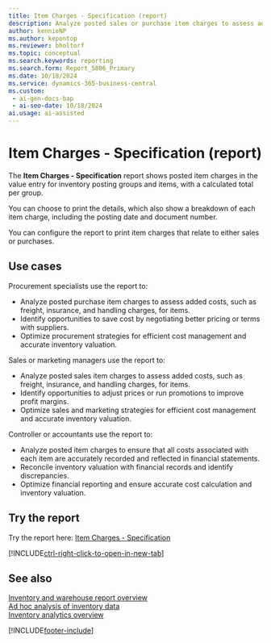 ```yaml
---
title: Item Charges - Specification (report)
description: Analyze posted sales or purchase item charges to assess added costs, such as freight and physical handling.
author: kennieNP
ms.author: kepontop
ms.reviewer: bholtorf
ms.topic: conceptual
ms.search.keywords: reporting
ms.search.form: Report_5806_Primary
ms.date: 10/18/2024
ms.service: dynamics-365-business-central
ms.custom:
 - ai-gen-docs-bap
 - ai-seo-date: 10/18/2024
ai.usage: ai-assisted
---
```


# Item Charges - Specification (report)

The **Item Charges - Specification** report shows posted item charges in the value entry for inventory posting groups and items, with a calculated total per group.

You can choose to print the details, which also show a breakdown of each item charge, including the posting date and document number.

You can configure the report to print item charges that relate to either sales or purchases.

## Use cases

<!-- 
Prompt

Below is a report in an ERP system. Provide 3-4 use cases for different personas working with inventory.
Format like this:    
  
As a <persona>, use the report to    
* use case 1  
* use case 2    

Do not capitalize the persona names. 

## Report name
Item Charges - Specification

### What the report does
Shows posted item charges in the value entry by inventory posting group and item, with a calculated total per group.

You can select print details, which will additionally show a breakdown of each item charge, including the posting date and document number.

The report can be configured to either print item charges relating to sales or purchases.

### Use cases
Analyse posted sales or purchase item charges to assess added costs, such as freight and physical handling
This report helps businesses track and analyze additional costs associated with items, such as freight, insurance, and handling charges, ensuring accurate cost calculation and inventory valuation.

Please include your data sources and URLs

-->

Procurement specialists use the report to:

* Analyze posted purchase item charges to assess added costs, such as freight, insurance, and handling charges, for items.
* Identify opportunities to save cost by negotiating better pricing or terms with suppliers.
* Optimize procurement strategies for efficient cost management and accurate inventory valuation.

Sales or marketing managers use the report to:

* Analyze posted sales item charges to assess added costs, such as freight, insurance, and handling charges, for items.
* Identify opportunities to adjust prices or run promotions to improve profit margins.
* Optimize sales and marketing strategies for efficient cost management and accurate inventory valuation.

Controller or accountants use the report to:

* Analyze posted item charges to ensure that all costs associated with each item are accurately recorded and reflected in financial statements.
* Reconcile inventory valuation with financial records and identify discrepancies.
* Optimize financial reporting and ensure accurate cost calculation and inventory valuation.

## Try the report

Try the report here: [Item Charges - Specification](https://businesscentral.dynamics.com?report=5806)

[!INCLUDE[ctrl-right-click-to-open-in-new-tab](../includes/ctrl-right-click-to-open-in-new-tab.md)]

## See also

[Inventory and warehouse report overview](../inventory-WMS-reports.md)   
[Ad hoc analysis of inventory data](../ad-hoc-analysis-inventory.md)   
[Inventory analytics overview](../inventory-analytics-overview.md)  

[!INCLUDE[footer-include](../includes/footer-banner.md)]